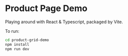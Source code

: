 # Product Page Demo

Playing around with React & Typescript, packaged by Vite.

To run:
```bash
cd product-grid-demo
npm install
npm run dev
```